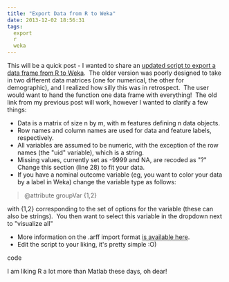 ```yaml
---
title: "Export Data from R to Weka"
date: 2013-12-02 18:56:31
tags:
  export
  r
  weka
---
```



This will be a quick post - I wanted to share an [updated script to export a data frame from R to Weka](https://gist.github.com/vsoch/7633498).  The older version was poorly designed to take in two different data matrices (one for numerical, the other for demographic), and I realized how silly this was in retrospect.  The user would want to hand the function one data frame with everything!  The old link from my previous post will work, however I wanted to clarify a few things:

- Data is a matrix of size n by m, with m features defining n data objects.
- Row names and column names are used for data and feature labels, respectively.
- All variables are assumed to be numeric, with the exception of the row names (the "uid" variable), which is a string.
- Missing values, currently set as -9999 and NA, are recoded as "?" Change this section (line 28) to fit your data.
- If you have a nominal outcome variable (eg, you want to color your data by a label in Weka) change the variable type as follows:

> @attribute groupVar {1,2}

with {1,2} corresponding to the set of options for the variable (these can also be strings).  You then want to select this variable in the dropdown next to "visualize all"

- More information on the .arff import format [is available here](http://www.cs.waikato.ac.nz/ml/weka/arff.html).
- Edit the script to your liking, it's pretty simple :O)

code

I am liking R a lot more than Matlab these days, oh dear!


